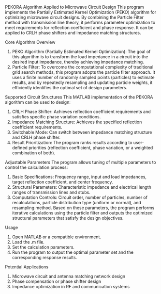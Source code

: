 PEKORA Algorithm Applied to Microwave Circuit Design 
This program implements the Partially Estimated Kernel Optimization (PEKO) algorithm for optimizing microwave circuit designs. By combining the Particle Filter method with transmission line theory, it performs parameter optimization to meet requirements for reflection coefficient and phase response. It can be applied to CRLH phase shifters and impedance matching structures.

Core Algorithm Overview
1. PEKO Algorithm (Partially Estimated Kernel Optimization):
The goal of this algorithm is to transform the load impedance in a circuit into the desired input impedance, thereby achieving impedance matching.
2. Particle Filter:
To overcome the computational complexity of traditional grid search methods, this program adopts the particle filter approach. It uses a finite number of randomly sampled points (particles) to estimate results, and by repeatedly resampling and updating particle weights, it efficiently identifies the optimal set of design parameters.

Supported Circuit Structures
This MATLAB implementation of the PEKORA algorithm can be used to design:
1. CRLH Phase Shifter: Achieves reflection coefficient requirements and satisfies specific phase variation conditions.
2. Impedance Matching Structure: Achieves the specified reflection coefficient requirements.
3. Switchable Mode: Can switch between impedance matching structure and CRLH phase shifter.
4. Result Prioritization: The program ranks results according to user-defined priorities (reflection coefficient, phase variation, or a weighted combination of both).

Adjustable Parameters
The program allows tuning of multiple parameters to control the calculation process:
1. Basic Specifications: Frequency range, input and load impedances, target reflection coefficient, and center frequency.
2. Structural Parameters: Characteristic impedance and electrical length ranges of transmission lines and stubs.
3. Computation Controls: Circuit order, number of particles, number of recalculations, particle distribution type (uniform or normal), and resampling method.
Based on these parameters, the program performs iterative calculations using the particle filter and outputs the optimized structural parameters that satisfy the design objectives.

Usage
1. Open MATLAB or a compatible environment.
2. Load the .m file.
3. Set the calculation parameters.
4. Run the program to output the optimal parameter set and the corresponding response results.

Potential Applications
1. Microwave circuit and antenna matching network design
2. Phase compensation or phase shifter design
3. Impedance optimization in RF and communication systems
